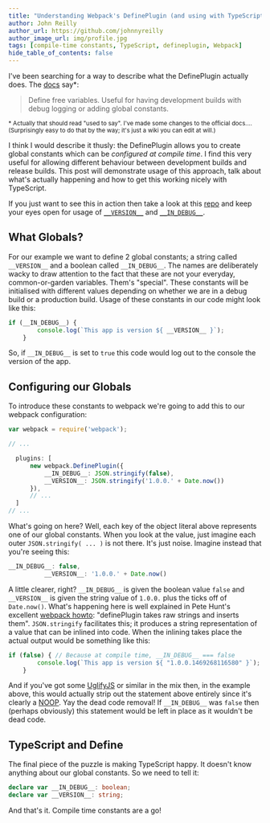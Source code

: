 ```yaml
---
title: "Understanding Webpack's DefinePlugin (and using with TypeScript)"
author: John Reilly
author_url: https://github.com/johnnyreilly
author_image_url: img/profile.jpg
tags: [compile-time constants, TypeScript, defineplugin, Webpack]
hide_table_of_contents: false
---
```

I've been searching for a way to describe what the DefinePlugin actually does. The [docs](<https://github.com/webpack/docs/wiki/list-of-plugins#defineplugin>) say\*:

 > Define free variables. Useful for having development builds with debug logging or adding global constants.

<sub>* Actually that should read "used to say". I've made some changes to the official docs.... (Surprisingly easy to do that by the way; it's just a wiki you can edit at will.)</sub>

I think I would describe it thusly: the DefinePlugin allows you to create global constants which can be *configured at compile time*. I find this very useful for allowing different behaviour between development builds and release builds. This post will demonstrate usage of this approach, talk about what's actually happening and how to get this working nicely with TypeScript.

If you just want to see this in action then take a look at this [repo](<https://github.com/johnnyreilly/poorclaresarundel/>) and keep your eyes open for usage of [`__VERSION__`](<https://github.com/johnnyreilly/poorclaresarundel/search?utf8=%E2%9C%93&q=__VERSION__>) and [`__IN_DEBUG__`](<https://github.com/johnnyreilly/poorclaresarundel/search?utf8=%E2%9C%93&q=__IN_DEBUG__>).

## What Globals?

For our example we want to define 2 global constants; a string called `__VERSION__` and a boolean called `__IN_DEBUG__`. The names are deliberately wacky to draw attention to the fact that these are not your everyday, common-or-garden variables. Them's "special". These constants will be initialised with different values depending on whether we are in a debug build or a production build. Usage of these constants in our code might look like this:

```ts
if (__IN_DEBUG__) {
        console.log(`This app is version ${ __VERSION__ }`);
    }
```

So, if `__IN_DEBUG__` is set to `true` this code would log out to the console the version of the app.

## Configuring our Globals

To introduce these constants to webpack we're going to add this to our webpack configuration:

```ts
var webpack = require('webpack');

// ...

  plugins: [ 
      new webpack.DefinePlugin({
          __IN_DEBUG__: JSON.stringify(false),
          __VERSION__: JSON.stringify('1.0.0.' + Date.now())
      }),
      // ...
  ]
// ...
```

What's going on here? Well, each key of the object literal above represents one of our global constants. When you look at the value, just imagine each outer `JSON.stringify( ... )` is not there. It's just noise. Imagine instead that you're seeing this:

```ts
__IN_DEBUG__: false,
          __VERSION__: '1.0.0.' + Date.now()
```

A little clearer, right? `__IN_DEBUG__` is given the boolean value `false` and `__VERSION__` is given the string value of `1.0.0.` plus the ticks off of `Date.now()`. What's happening here is well explained in Pete Hunt's excellent [webpack howto](<https://github.com/petehunt/webpack-howto#6-feature-flags>): "definePlugin takes raw strings and inserts them". `JSON.stringify` facilitates this; it produces a string representation of a value that can be inlined into code. When the inlining takes place the actual output would be something like this:

```ts
if (false) { // Because at compile time, __IN_DEBUG__ === false
        console.log(`This app is version ${ "1.0.0.1469268116580" }`); // And __VERSION__ === "1.0.0.1469268116580"
    }
```

And if you've got some [UglifyJS](<https://github.com/mishoo/UglifyJS>) or similar in the mix then, in the example above, this would actually strip out the statement above entirely since it's clearly a [NOOP](<https://en.wikipedia.org/wiki/NOP>). Yay the dead code removal! If `__IN_DEBUG__` was `false` then (perhaps obviously) this statement would be left in place as it wouldn't be dead code.

## TypeScript and Define

The final piece of the puzzle is making TypeScript happy. It doesn't know anything about our global constants. So we need to tell it:

```ts
declare var __IN_DEBUG__: boolean;
declare var __VERSION__: string;
```

And that's it. Compile time constants are a go!


